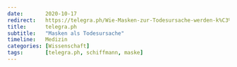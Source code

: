```yaml
---
date:       2020-10-17
redirect:   https://telegra.ph/Wie-Masken-zur-Todesursache-werden-k%C3%B6nnten-10-17 
title:      telegra.ph
subtitle:   "Masken als Todesursache"
timeline:   Medizin
categories: [Wissenschaft]
tags:       [telegra.ph, schiffmann, maske]
---
```

